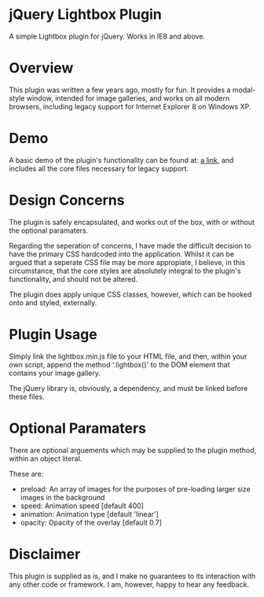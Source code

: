 # jQuery Lightbox Plugin
A simple Lightbox plugin for jQuery. Works in IE8 and above.

# Overview

This plugin was written a few years ago, mostly for fun. It provides a modal-style window, intended for image galleries, and works on all modern browsers, including legacy support for Internet Explorer 8 on Windows XP.

# Demo

A basic demo of the plugin's functionality can be found at: [a link](http://martinmacmillan/jq-lightbox-plugin/), and includes all the core files necessary for legacy support.

# Design Concerns

The plugin is safely encapsulated, and works out of the box, with or without the optional paramaters.

Regarding the seperation of concerns, I have made the difficult decision to have the primary CSS hardcoded into the application. Whilst it can be argued that a seperate CSS file may be more appropiate, I believe, in this circumstance, that the core styles are absolutely integral to the plugin's functionality, and should not be altered.

The plugin does apply unique CSS classes, however, which can be hooked onto and styled, externally.

# Plugin Usage

Simply link the lightbox.min.js file to your HTML file, and then, within your own script, append the method '.lightbox()' to the DOM element that contains your image gallery. 

The jQuery library is, obviously, a dependency, and must be linked before these files.

# Optional Paramaters

There are optional arguements which may be supplied to the plugin method, within an object literal. 

These are:

- preload: An array of images for the purposes of pre-loading larger size images in the background
- speed: Animation speed [default 400]
- animation: Animation type [default 'linear']
- opacity: Opacity of the overlay [default 0.7]

# Disclaimer

This plugin is supplied as is, and I make no guarantees to its interaction with any other code or framework. I am, however, happy to hear any feedback.
